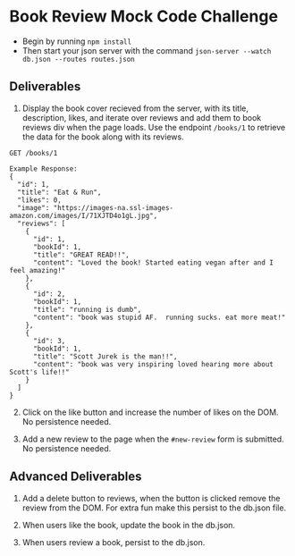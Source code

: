 # Book Review Mock Code Challenge

- Begin by running `npm install`
- Then start your json server with the command `json-server --watch db.json --routes routes.json`

## Deliverables

1. Display the book cover recieved from the server, with its title, description, likes, and iterate over reviews and add them to book reviews div when the page loads. Use the endpoint `/books/1` to retrieve the data for the book along with its reviews.

```
GET /books/1

Example Response:
{
  "id": 1,
  "title": "Eat & Run",
  "likes": 0,
  "image": "https://images-na.ssl-images-amazon.com/images/I/71XJTD4o1gL.jpg",
  "reviews": [
    {
      "id": 1,
      "bookId": 1,
      "title": "GREAT READ!!",
      "content": "Loved the book! Started eating vegan after and I feel amazing!"
    },
    {
      "id": 2,
      "bookId": 1,
      "title": "running is dumb",
      "content": "book was stupid AF.  running sucks. eat more meat!"
    },
    {
      "id": 3,
      "bookId": 1,
      "title": "Scott Jurek is the man!!",
      "content": "book was very inspiring loved hearing more about Scott's life!!"
    }
  ]
}
```

2. Click on the like button and increase the number of likes on the DOM. No persistence needed.

3. Add a new review to the page when the `#new-review` form is submitted. No persistence needed.

## Advanced Deliverables

1. Add a delete button to reviews, when the button is clicked remove the review from the DOM. For extra fun make this persist to the db.json file.

2. When users like the book, update the book in the db.json.

3. When users review a book, persist to the db.json.
